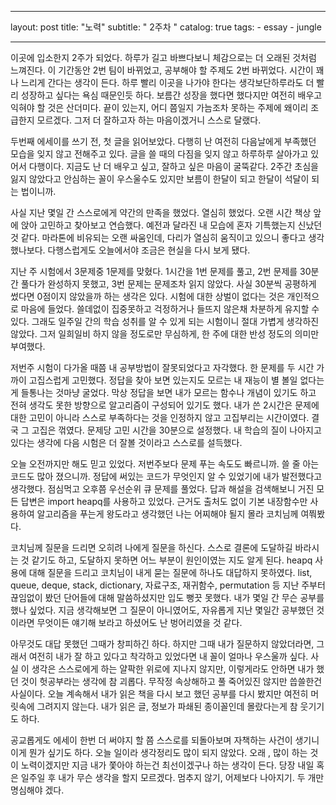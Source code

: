  ---
layout: post
title: "노력"
subtitle:   " 2주차 "
catalog: true
tags:
    - essay
    - jungle

---
 
 이곳에 입소한지 2주가 되었다. 하루가 길고 바쁘다보니 체감으로는 더 오래된 것처럼 느껴진다. 이 기간동안 2번 팀이 바뀌었고, 공부해야 할 주제도 2번 바뀌었다. 시간이 꽤나 느리게 간다는 생각이 든다. 하루 빨리 이곳을 나가야 한다는 생각보단하루라도 더 빨리 성장하고 싶다는 욕심 때문인듯 하다. 보름간 성장을 했다면 했다지만 여전히 배우고 익혀야 할 것은 산더미다. 끝이 있는지, 어디 쯤일지 가늠조차 못하는 주제에 왜이리 조급한지 모르겠다. 그저 더 잘하고자 하는 마음이겠거니 스스로 달랬다.

 

두번째 에세이를 쓰기 전, 첫 글을 읽어보았다. 다행히 난 여전히 다음날에게 부족했던 모습을 잊지 않고 전해주고 있다. 글을 쓸 때의 다짐을 잊지 않고 하루하루 살아가고 있어서 다행이다. 지금도 난 더 배우고 싶고, 잘하고 싶은 마음이 굴뚝같다. 2주간 초심을 잃지 않았다고 안심하는 꼴이 우스울수도 있지만 보름이 한달이 되고 한달이 석달이 되는 법이니까.



 사실 지난 몇일 간 스스로에게 약간의 만족을 했었다. 열심히 했었다. 오랜 시간 책상 앞에 앉아 고민하고 찾아보고 연습했다. 예전과 달라진 내 모습에 혼자 기특했는지 신났던것 같다. 마라톤에 비유되는 오랜 싸움인데, 다리가 열심히 움직이고 있으니 좋다고 생각했나보다. 다행스럽게도 오늘에서야 조금은 현실을 다시 보게 됐다.



 지난 주 시험에서 3문제중 1문제를 맞혔다. 1시간을 1번 문제를 풀고, 2번 문제를 30분간 풀다가 완성하지 못했고, 3번 문제는 문제조차 읽지 않았다. 사실 30분씩 공평하게 썼다면 0점이지 않았을까 하는 생각은 있다. 시험에 대한 상벌이 없다는 것은 개인적으로 마음에 들었다. 쓸데없이 집중못하고 걱정하거나 들뜨지 않은채 차분하게 유지할 수 있다. 그래도 일주일 간의 학습 성취를 알 수 있게 되는 시험이니 절대 가볍게 생각하진 않았다. 그저 일희일비 하지 않을 정도로만 무심하게, 한 주에 대한 반성 정도의 의미만 부여했다.



 저번주 시험이 다가올 때쯤 내 공부방법이 잘못되었다고 자각했다. 한 문제를 두 시간 가까이 고집스럽게 고민했다. 정답을 찾아 보면 있는지도 모르는 내 재능이 별 볼일 없다는게 들통나는 것마냥 굴었다. 막상 정답을 보면 내가 모르는 함수나 개념이 있기도 하고 전혀 생각도 못한 방향으로 알고리즘이 구성되어 있기도 했다. 내가 쓴 2시간은 문제에 대한 고민이 아니라 스스로 부족하다는 것을 인정하지 않고 고집부리는 시간이였다. 결국 그 고집은 꺾였다. 문제당 고민 시간을 30분으로 설정했다. 내 학습의 질이 나아지고 있다는 생각에 다음 시험은 더 잘볼 것이라고 스스로를 설득했다.



 오늘 오전까지만 해도 믿고 있었다. 저번주보다 문제 푸는 속도도 빠르니까. 쓸 줄 아는 코드도 많아 졌으니까. 정답에 써있는 코드가 무엇인지 알 수 있었기에 내가 발전했다고 생각했다. 점심먹고 오후쯤 우선순위 큐 문제를 풀었다. 답과 해설을 검색해보니 거진 모든 답변은 import heapq를 사용하고 있었다. 근거도 출처도 없이 기본 내장함수만 사용하여 알고리즘을 푸는게 왕도라고 생각했던 나는 어찌해야 될지 몰라 코치님께 여쭤봤다.



 코치님께 질문을 드리면 오히려 나에게 질문을 하신다. 스스로 결론에 도달하길 바라시는 것 같기도 하고, 도달하지 못하면 어느 부분이 원인이였는 지도 알게 된다. heapq 사용에 대해 질문을 드리고 코치님이 내게 묻는 질문에 하나도 대답하지 못하였다. list, queue, deque, stack, dictionary, 자료구조, 재귀함수, permutation 등 지난 주부터 끊임없이 봤던 단어들에 대해 말씀하셨지만 입도 뻥끗 못했다. 내가 몇일 간 무슨 공부를 했나 싶었다. 지금 생각해보면 그 질문이 아니였어도, 자유롭게 지난 몇일간 공부했던 것이라면 무엇이든 얘기해 보라고 하셨어도 난 벙어리였을 것 같다.



 아무것도 대답 못했던 그때가 창피하긴 하다. 하지만 그때 내가 질문하지 않았더라면, 그래서 여전히 내가 잘 하고 있다고 착각하고 있었다면 내 꼴이 얼마나 우스울까 싶다. 사실 이 생각은 스스로에게 하는 얄팍한 위로에 지나지 않지만, 이렇게라도 안하면 내가 했던 것이 헛공부라는 생각에 참 괴롭다. 무작정 속상해하고 풀 죽어있진 않지만 씁쓸한건 사실이다. 오늘 계속해서 내가 읽은 책을 다시 보고 했던 공부를 다시 봤지만 여전히 머릿속에 그려지지 않는다. 내가 읽은 글, 정보가 파쇄된 종이꼴인데 몰랐다는게 참 웃기기도 하다.



  공교롭게도 에세이 한번 더 써야지 할 쯤 스스로를 되돌아보며 자책하는 사건이 생기니 이게 뭔가 싶기도 하다. 오늘 일이라 생각정리도 많이 되지 않았다. 오래 , 많이 하는 것이 노력이겠지만 지금 내가 쫓아야 하는건 최선이겠구나 하는 생각이 든다. 당장 내일 혹은 일주일 후 내가 무슨 생각을 할지 모르겠다. 멈추지 않기, 어제보다 나아지기. 두 개만 명심해야 겠다.